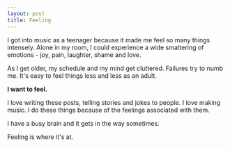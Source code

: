 ```yaml
---
layout: post
title: Feeling
---
```

I got into music as a teenager because it made me feel so many things intensely. Alone in my room, I could experience a wide smattering of emotions - joy, pain, laughter, shame and love.

As I get older, my schedule and my mind get cluttered.  Failures try to numb me.  It's easy to feel things less and less as an adult.

**I want to feel.**

I love writing these posts, telling stories and jokes to people. I love making music.  I do these things because of the feelings associated with them.

I have a busy brain and it gets in the way sometimes.

Feeling is where it's at.
